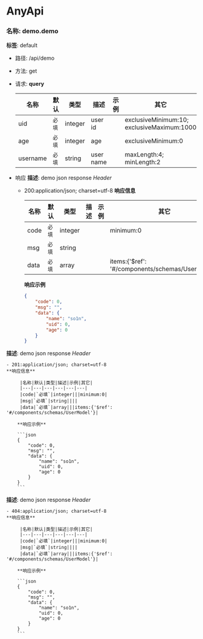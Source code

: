 # AnyApi
### 名称: demo.demo
**标签**: default
- 路径: /api/demo
- 方法: get
- 请求:
    **query**

     |名称|默认|类型|描述|示例|其它|
     |---|---|---|---|---|---|
     |uid|`必填`|integer|user id||exclusiveMinimum:10;<br>exclusiveMaximum:1000|
     |age|`必填`|integer|age||exclusiveMinimum:0|
     |username|`必填`|string|user name||maxLength:4;<br>minLength:2|


- 响应
**描述**: demo json response
*Header*

    - 200:application/json; charset=utf-8
    **响应信息**

         |名称|默认|类型|描述|示例|其它|
         |---|---|---|---|---|---|
         |code|`必填`|integer|||minimum:0|
         |msg|`必填`|string||||
         |data|`必填`|array|||items:{'$ref': '#/components/schemas/UserModel'}|

        **响应示例**

        ```json
        {
            "code": 0,
            "msg": "",
            "data": {
                "name": "so1n",
                "uid": 0,
                "age": 0
            }
        }
        ```
**描述**: demo json response
*Header*

    - 201:application/json; charset=utf-8
    **响应信息**

         |名称|默认|类型|描述|示例|其它|
         |---|---|---|---|---|---|
         |code|`必填`|integer|||minimum:0|
         |msg|`必填`|string||||
         |data|`必填`|array|||items:{'$ref': '#/components/schemas/UserModel'}|

        **响应示例**

        ```json
        {
            "code": 0,
            "msg": "",
            "data": {
                "name": "so1n",
                "uid": 0,
                "age": 0
            }
        }
        ```
**描述**: demo json response
*Header*

    - 404:application/json; charset=utf-8
    **响应信息**

         |名称|默认|类型|描述|示例|其它|
         |---|---|---|---|---|---|
         |code|`必填`|integer|||minimum:0|
         |msg|`必填`|string||||
         |data|`必填`|array|||items:{'$ref': '#/components/schemas/UserModel'}|

        **响应示例**

        ```json
        {
            "code": 0,
            "msg": "",
            "data": {
                "name": "so1n",
                "uid": 0,
                "age": 0
            }
        }
        ```
